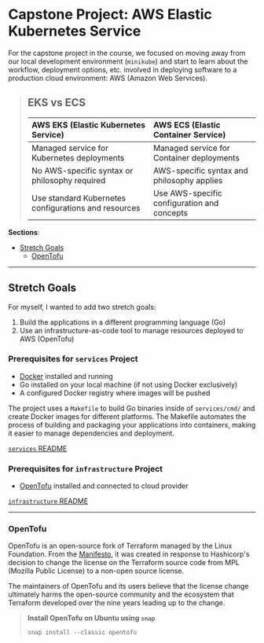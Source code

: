 # Capstone Project: AWS Elastic Kubernetes Service

For the capstone project in the course, we focused on moving away from our local development environment (`minikube`) and start to learn
about the workflow, deployment options, etc. involved in deploying software to a production cloud environment: AWS (Amazon Web
Services).

> ## EKS vs ECS
>
>  | **AWS EKS (Elastic Kubernetes Service)**             | **AWS ECS (Elastic Container Service)**     |
>  |:-----------------------------------------------------|:--------------------------------------------|
>  | Managed service for Kubernetes deployments           | Managed service for Container deployments   |
>  | No AWS-specific syntax or philosophy required        | AWS-specific syntax and philosophy applies  |
>  | Use standard Kubernetes configurations and resources | Use AWS-specific configuration and concepts |

**Sections**:

- [Stretch Goals](#stretch-goals)
  - [OpenTofu](#opentofu)

---

## Stretch Goals

For myself, I wanted to add two stretch goals:

1. Build the applications in a different programming language (Go)
2. Use an infrastructure-as-code tool to manage resources deployed to AWS (OpenTofu)

### Prerequisites for `services` Project

- [Docker](https://www.docker.com/get-started) installed and running
- Go installed on your local machine (if not using Docker exclusively)
- A configured Docker registry where images will be pushed

The project uses a `Makefile` to build Go binaries inside of `services/cmd/` and create Docker images for different platforms. The Makefile
automates the process of building and packaging your applications into containers, making it easier to manage
dependencies and deployment.

[`services` README](./project/services/README.md)

### Prerequisites for `infrastructure` Project

- [OpenTofu](https://opentofu.org/docs/intro/install/) installed and connected to cloud provider

[`infrastructure` README](./project/infrastructure/README.md)

--- 

### OpenTofu

OpenTofu is an open-source fork of Terraform managed by the Linux Foundation. From
the [Manifesto](https://opentofu.org/manifesto/),
it was created in response to Hashicorp's decision to change the license on the Terraform source code from MPL (Mozilla
Public License) to a non-open source license.

The maintainers of OpenTofu and its users believe that the license change ultimately harms the open-source community and
the ecosystem that Terraform developed over the nine years leading up to the change.

> **Install OpenTofu on Ubuntu using `snap`**
>
> ```shell
> snap install --classic opentofu 
> ```

